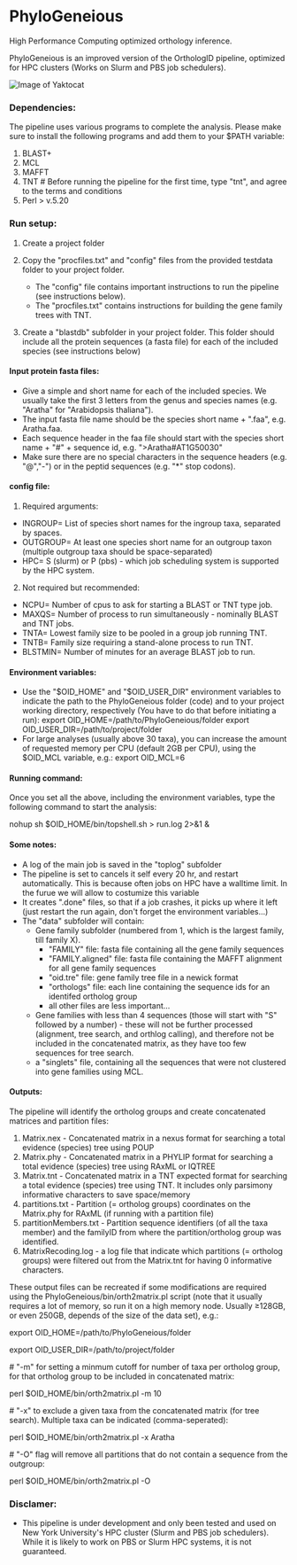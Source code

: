 # PhyloGeneious
 High Performance Computing optimized orthology inference.

PhyloGeneious is an improved version of the OrthologID pipeline, optimized for HPC clusters (Works on Slurm and PBS job schedulers).

![Image of Yaktocat](https://github.com/coruzzilab/PhyloGeneious/Pipeline_steps.svg)


### Dependencies:
The pipeline uses various programs to complete the analysis. Please make sure to install the following programs and add them to your $PATH variable:
1.  BLAST+
2.  MCL
3.  MAFFT
4.  TNT # Before running the pipeline for the first time, type "tnt", and agree to the terms and conditions
6.  Perl > v.5.20


### Run setup:
1. Create a project folder
2. Copy the "procfiles.txt" and "config" files from the provided testdata folder to your project folder.
   - The "config" file contains important instructions to run the pipeline (see instructions below).
   - The "procfiles.txt" contains instructions for building the gene family trees with TNT.

3. Create a "blastdb" subfolder in your project folder. This folder should include all the protein sequences (a fasta file) for each of the included species (see instructions below)

#### Input protein fasta files:
- Give a simple and short name for each of the included species. We usually take the first 3 letters from the genus and species names (e.g. "Aratha" for "Arabidopsis thaliana").
- The input fasta file name should be the species short name + ".faa", e.g. Aratha.faa.
- Each sequence header in the faa file should start with the species short name + "#" + sequence id, e.g. ">Aratha#AT1G50030"
- Make sure there are no special characters in the sequence headers (e.g. "@","-") or in the peptid sequences (e.g. "*" stop codons).

#### config file:
1. Required arguments:
- INGROUP= 	List of species short names for the ingroup taxa, separated by spaces.
- OUTGROUP= 	At least one species short name for an outgroup taxon (multiple outgroup taxa should be space-separated)
- HPC=  		S (slurm) or P (pbs) - which job scheduling system is supported by the HPC system.
2. Not required but recommended:
- NCPU=  		Number of cpus to ask for starting a BLAST or TNT type job.
- MAXQS= 		Number of process to run simultaneously - nominally BLAST and TNT jobs.
- TNTA=  		Lowest family size to be pooled in a group job running TNT.
- TNTB=  		Family size requiring a stand-alone process to run TNT.
- BLSTMIN=  	Number of minutes for an average BLAST job to run.

#### Environment variables:
- Use the "$OID_HOME" and "$OID_USER_DIR" environment variables to indicate the path to the PhyloGeneious folder (code) and to your project working directory, respectively (You have to do that before initiating a run):
export OID_HOME=/path/to/PhyloGeneious/folder
export OID_USER_DIR=/path/to/project/folder
- For large analyses (usually above 30 taxa), you can increase the amount of requested memory per CPU (default 2GB per CPU), using the $OID_MCL variable, e.g.:
export OID_MCL=6

#### Running command:
Once you set all the above, including the environment variables, type the following command to start the analysis:

nohup sh $OID_HOME/bin/topshell.sh > run.log 2>&1 &

#### Some notes:
- A log of the main job is saved in the "toplog" subfolder
- The pipeline is set to cancels it self every 20 hr, and restart automatically. This is because often jobs on HPC have a walltime limit. In the furue we will allow to costumize this variable
- It creates ".done" files, so that if a job crashes, it picks up where it left (just restart the run again, don't forget the environment variables...)
- The "data" subfolder will contain:
  - Gene family subfolder (numbered from 1, which is the largest family, till family X).
    - "FAMILY" file: fasta file containing all the gene family sequences
    - "FAMILY.aligned" file: fasta file containing the MAFFT alignment for all gene family sequences
    - "oid.tre" file: gene family tree file in a newick format
    - "orthologs" file: each line containing the sequence ids for an identifed ortholog group
    - all other files are less important...
  - Gene families with less than 4 sequences (those will start with "S" followed by a number) - these will not be further processed (alignment, tree search, and orthlog calling), and therefore not be included in the concatenated matrix, as they have too few sequences for tree search.
  - a "singlets" file, containing all the sequences that were not clustered into gene families using MCL.

#### Outputs:
The pipeline will identify the ortholog groups and create concatenated matrices and partition files:
1. Matrix.nex - Concatenated matrix in a nexus format for searching a total evidence (species) tree using POUP
2. Matrix.phy - Concatenated matrix in a PHYLIP format for searching a total evidence (species) tree using RAxML or IQTREE
4. Matrix.tnt - Concatenated matrix in a TNT expected format for searching a total evidence (species) tree using TNT. It includes only parsimony informative characters to save space/memory
5. partitions.txt - Partition (= ortholog groups) coordinates on the Matrix.phy for RAxML (if running with a partition file)
6. partitionMembers.txt - Partition sequence identifiers (of all the taxa member) and the familyID from where the partition/ortholog group was identified.
7. MatrixRecoding.log - a log file that indicate which partitions (= ortholog groups) were filtered out from the Matrix.tnt for having 0 informative characters.

These output files can be recreated if some modifications are required using the PhyloGeneious/bin/orth2matrix.pl script (note that it usually requires a lot of memory, so run it on a high memory node. Usually ≥128GB, or even 250GB, depends of the size of the data set), e.g.:

export OID_HOME=/path/to/PhyloGeneious/folder

export OID_USER_DIR=/path/to/project/folder

\# "-m" for setting a minmum cutoff for number of taxa per ortholog group, for that ortholog group to be included in concatenated matrix:

perl $OID_HOME/bin/orth2matrix.pl -m 10

\# "-x" to exclude a given taxa from the concatenated matrix (for tree search). Multiple taxa can be indicated (comma-seperated):

perl $OID_HOME/bin/orth2matrix.pl -x Aratha

\# "-O" flag will remove all partitions that do not contain a sequence from the outgroup:

perl $OID_HOME/bin/orth2matrix.pl -O


### Disclamer:
- This pipeline is under development and only been tested and used on New York University's HPC cluster (Slurm and PBS job schedulers). While it is likely to work on PBS or Slurm HPC systems, it is not guaranteed.

